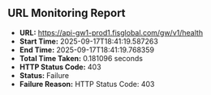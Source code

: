 ## URL Monitoring Report

- **URL:** https://api-gw1-prod1.fisglobal.com/gw/v1/health
- **Start Time:** 2025-09-17T18:41:19.587263
- **End Time:** 2025-09-17T18:41:19.768359
- **Total Time Taken:** 0.181096 seconds
- **HTTP Status Code:** 403
- **Status:** Failure
- **Failure Reason:** HTTP Status Code: 403
